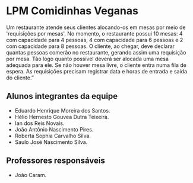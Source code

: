 # LPM Comidinhas Veganas
Um restaurante atende seus clientes alocando-os em mesas por meio de 'requisições por mesas'. No momento, o
restaurante possui 10 mesas: 4 com capacidade para 4 pessoas, 4 com capacidade para 6 pessoas e 2 com capacidade para
8 pessoas. O cliente, ao chegar, deve declarar quantas pessoas comerão no restaurante, gerando assim uma requisição por
mesa. Tão logo quanto possível deverá ser alocada uma mesa adequada para ele. Se não houver mesa livre, o cliente entra
numa fila de espera. As requisições precisam registrar data e horas de entrada e saída do cliente.”

## Alunos integrantes da equipe

* Eduardo Henrique Moreira dos Santos.
* Hélio Hernesto Gouvea Dutra Teixeira.
* Ian dos Reis Novais.
* João Antônio Nascimento Pires.
* Roberta Sophia Carvalho Silva.
* Saulo José Nascimento Silva.

## Professores responsáveis

* João Caram.


